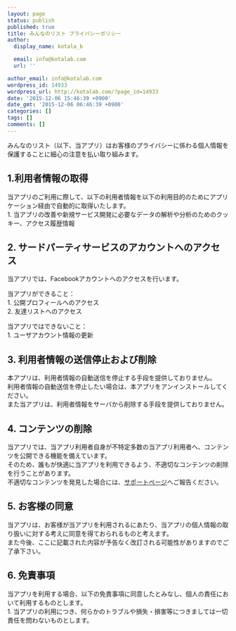 ```yaml
---
layout: page
status: publish
published: true
title: みんなのリスト プライバシーポリシー
author:
  display_name: kotala_b

  email: info@kotalab.com
  url: ''

author_email: info@kotalab.com
wordpress_id: 14933
wordpress_url: http://kotalab.com/?page_id=14933
date: '2015-12-06 15:46:39 +0900'
date_gmt: '2015-12-06 06:46:39 +0900'
categories: []
tags: []
comments: []
---
```

<p>みんなのリスト（以下、当アプリ）はお客様のプライバシーに係わる個人情報を保護することに細心の注意を払い取り組みます。</p>
<h2>1.利用者情報の取得</h2>
<p>当アプリのご利用に際して、以下の利用者情報を以下の利用目的のためにアプリケーション経由で自動的に取得いたします。<br />
1. 当アプリの改善や新規サービス開発に必要なデータの解析や分析のためのクッキー、アクセス履歴情報</p>
<h2>2. サードパーティサービスのアカウントへのアクセス</h2>
<p>当アプリでは、Facebookアカウントへのアクセスを行います。</p>
<p>当アプリができること：<br />
1. 公開プロフィールへのアクセス<br />
2. 友達リストへのアクセス</p>
<p>当アプリではできないこと：<br />
1. ユーザアカウント情報の更新</p>
<h2>3. 利用者情報の送信停止および削除</h2>
<p>本アプリは、利用者情報の自動送信を停止する手段を提供しておりません。<br />
利用者情報の自動送信を停止したい場合は、本アプリをアンインストールしてください。<br />
また当アプリは、利用者情報をサーバから削除する手段を提供しておりません。</p>
<h2>4. コンテンツの削除</h2>
<p>当アプリでは、当アプリ利用者自身が不特定多数の当アプリ利用者へ、コンテンツを公開できる機能を備えています。<br />
そのため、誰もが快適に当アプリを利用できるよう、不適切なコンテンツの削除を行うことがあります。<br />
不適切なコンテンツを発見した場合には、<a href="http://minnanolist.herokuapp.com/" title="サポートページ" target="_blank">サポートページ</a>へご報告ください。</p>
<h2>5. お客様の同意</h2>
<p>当アプリは、お客様が当アプリを利用されるにあたり、当アプリの個人情報の取り扱いに対する考えに同意を得ておられるものと考えます。<br />
また今後、ここに記載された内容が予告なく改訂される可能性がありますのでご了承下さい。</p>
<h2>6. 免責事項</h2>
<p>当アプリを利用する場合、以下の免責事項に同意したとみなし、個人の責任において利用するものとします。<br />
1. 当アプリの利用につき、何らかのトラブルや損失・損害等につきましては一切責任を問わないものとします。</p>
